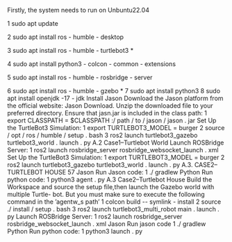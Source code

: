 Firstly, the system needs to run on Unbuntu22.04

1 sudo apt update

2 sudo apt install ros - humble - desktop

3 sudo apt install ros - humble - turtlebot3 *

4 sudo apt install python3 - colcon - common - extensions

5 sudo apt install ros - humble - rosbridge - server


6 sudo apt install ros - humble - gzebo *
7 sudo apt install python3
8 sudo apt install openjdk -17 - jdk
Install Jason
Download the Jason platform from the official website: Jason Download.
Unzip the downloaded file to your preferred directory.
Ensure that jasn.jar is included in the class path:
1 export CLASSPATH = $CLASSPATH :/ path / to / jason / jason . jar
Set Up the TurtleBot3 Simulation:
1 export TURTLEBOT3_MODEL = burger
2 source / opt / ros / humble / setup . bash
3 ros2 launch turtlebot3_gazebo turtlebot3_world . launch . py
A.2 Case1–Turtlebot World
Launch ROSBridge Server:
1 ros2 launch rosbridge_server rosbridge_websocket_launch . xml
Set Up the TurtleBot3 Simulation:
1 export TURTLEBOT3_MODEL = burger
2 ros2 launch turtlebot3_gazebo turtlebot3_world . launch . py
A.3. CASE2–TURTLEBOT HOUSE 57
Jason
Run Jason code:
1 ./ gradlew
Python
Run python code:
1 python3 agent . py
A.3 Case2–Turtlebot House
Build the Workspace and source the setup file,then launch the Gazebo world with multiple Turtle-
bot. But you must make sure to execute the following command in the ’agentw_s path’
1 colcon build -- symlink - install
2 source ./ install / setup . bash
3 ros2 launch turtlebot3_multi_robot main . launch . py
Launch ROSBridge Server:
1 ros2 launch rosbridge_server rosbridge_websocket_launch . xml
Jason
Run jason code
1 ./ gradlew
Python
Run python code:
1 python3 launch . py

